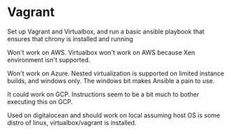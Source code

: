 # Vagrant

Set up Vagrant and Virtualbox, and run a basic ansible playbook that ensures that chrony is installed and running

Won't work on AWS.  Virtualbox won't work on AWS because Xen environment isn't supported.

Won't work on Azure.  Nested virtualization is supported on limited instance builds, and windows only.  The windows bit makes Ansible a pain to use.

It could work on GCP.  Instructions seem to be a bit much to bother executing this on GCP.

Used on digitalocean and should work on local assuming host OS is some distro of linux, virtualbox/vagrant is installed.
